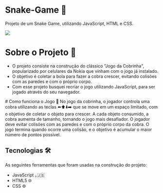 # Snake-Game 🐍
Projeto de um Snake Game, utilizando JavaScript, HTML e CSS.

<div>
  <img src="https://github.com/user-attachments/assets/982ed8ec-7437-4420-b21b-18a133e414ea" />

# Sobre o Projeto 📄
<div>
  <ul>
    <li>O projeto consiste na construção do clássico "Jogo da Cobrinha", popularizado por celulares da Nokia que vinham com o jogo já instalado.
    <li>O objetivo é coletar a bola para fazer a cobra crescer, evitando colisões com as paredes e com o próprio corpo.
    <li>Com esse projeto busquei recriar o jogo utilizando JavaScript, para ser jogado através do seu navegador.
    </li>
  </ul>
</div>
# Como funciona o Jogo 📌
  No jogo da cobrinha, o jogador controla uma cobra utilizando as teclas ⬅️⬆️⬇️➡️ que se move em um espaço limitado, com o objetivo de coletar o objeto para crescer.
  A cada objeto consumido, a cobra aumenta de tamanho, tornando o jogo mais desafiador. O jogador deve evitar colisões com as paredes e com o próprio corpo da cobra.
  O jogo termina quando ocorre uma colisão, e o objetivo é acumular o maior número de pontos possível.

## Tecnologias 🛠️
  As seguintes ferramentas que foram usadas na construção do projeto:
  - JavaScript ｡🇯‌🇸‌
  - HTML5 🌐
  - CSS ⚙️

</div>
